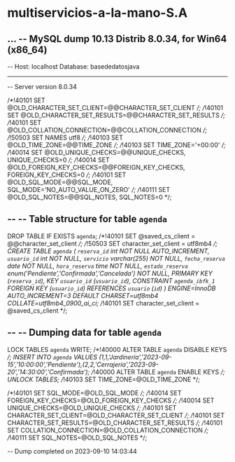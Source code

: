 # multiservicios-a-la-mano-S.A
...
-- MySQL dump 10.13  Distrib 8.0.34, for Win64 (x86_64)
--
-- Host: localhost    Database: basededatosjava
-- ------------------------------------------------------
-- Server version	8.0.34

/*!40101 SET @OLD_CHARACTER_SET_CLIENT=@@CHARACTER_SET_CLIENT */;
/*!40101 SET @OLD_CHARACTER_SET_RESULTS=@@CHARACTER_SET_RESULTS */;
/*!40101 SET @OLD_COLLATION_CONNECTION=@@COLLATION_CONNECTION */;
/*!50503 SET NAMES utf8 */;
/*!40103 SET @OLD_TIME_ZONE=@@TIME_ZONE */;
/*!40103 SET TIME_ZONE='+00:00' */;
/*!40014 SET @OLD_UNIQUE_CHECKS=@@UNIQUE_CHECKS, UNIQUE_CHECKS=0 */;
/*!40014 SET @OLD_FOREIGN_KEY_CHECKS=@@FOREIGN_KEY_CHECKS, FOREIGN_KEY_CHECKS=0 */;
/*!40101 SET @OLD_SQL_MODE=@@SQL_MODE, SQL_MODE='NO_AUTO_VALUE_ON_ZERO' */;
/*!40111 SET @OLD_SQL_NOTES=@@SQL_NOTES, SQL_NOTES=0 */;

--
-- Table structure for table `agenda`
--

DROP TABLE IF EXISTS `agenda`;
/*!40101 SET @saved_cs_client     = @@character_set_client */;
/*!50503 SET character_set_client = utf8mb4 */;
CREATE TABLE `agenda` (
  `reserva_id` int NOT NULL AUTO_INCREMENT,
  `usuario_id` int NOT NULL,
  `servicio` varchar(255) NOT NULL,
  `fecha_reserva` date NOT NULL,
  `hora_reserva` time NOT NULL,
  `estado_reserva` enum('Pendiente','Confirmada','Cancelada') NOT NULL,
  PRIMARY KEY (`reserva_id`),
  KEY `usuario_id` (`usuario_id`),
  CONSTRAINT `agenda_ibfk_1` FOREIGN KEY (`usuario_id`) REFERENCES `usuario` (`id`)
) ENGINE=InnoDB AUTO_INCREMENT=3 DEFAULT CHARSET=utf8mb4 COLLATE=utf8mb4_0900_ai_ci;
/*!40101 SET character_set_client = @saved_cs_client */;

--
-- Dumping data for table `agenda`
--

LOCK TABLES `agenda` WRITE;
/*!40000 ALTER TABLE `agenda` DISABLE KEYS */;
INSERT INTO `agenda` VALUES (1,1,'Jardinería','2023-09-15','10:00:00','Pendiente'),(2,2,'Cerrajería','2023-09-20','14:30:00','Confirmada');
/*!40000 ALTER TABLE `agenda` ENABLE KEYS */;
UNLOCK TABLES;
/*!40103 SET TIME_ZONE=@OLD_TIME_ZONE */;

/*!40101 SET SQL_MODE=@OLD_SQL_MODE */;
/*!40014 SET FOREIGN_KEY_CHECKS=@OLD_FOREIGN_KEY_CHECKS */;
/*!40014 SET UNIQUE_CHECKS=@OLD_UNIQUE_CHECKS */;
/*!40101 SET CHARACTER_SET_CLIENT=@OLD_CHARACTER_SET_CLIENT */;
/*!40101 SET CHARACTER_SET_RESULTS=@OLD_CHARACTER_SET_RESULTS */;
/*!40101 SET COLLATION_CONNECTION=@OLD_COLLATION_CONNECTION */;
/*!40111 SET SQL_NOTES=@OLD_SQL_NOTES */;

-- Dump completed on 2023-09-10 14:03:44
